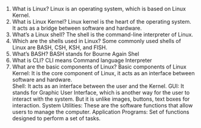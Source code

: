 1. What is Linux?
Linux is an operating system, which is based on Linux Kernel.
2. What is Linux Kernel?
Linux kernel is the heart of the operating system. It acts as a bridge between software and hardware.
3. What’s a Linux shell?
The shell is the command-line interpreter of Linux.
4. Which are the shells used in Linux?
Some commonly used shells of Linux are BASH, CSH, KSH, and FISH.
5. What’s BASH?
BASH stands for Bourne Again Shel
6. What is CLI?
CLI means Command language Interpreter
7. What are the basic components of Linux?
Basic components of Linux
Kernel: It is the core component of Linux, it acts as an interface between software and hardware.  
Shell: It acts as an interface between the user and the Kernel.
GUI:  It stands for Graphic User Interface, which is another way for the user to interact with the system. But it is unlike images, buttons, text boxes for interaction.
System Utilities: These are the software functions that allow users to manage the computer.
Application Programs: Set of functions designed to perform a set of tasks.
